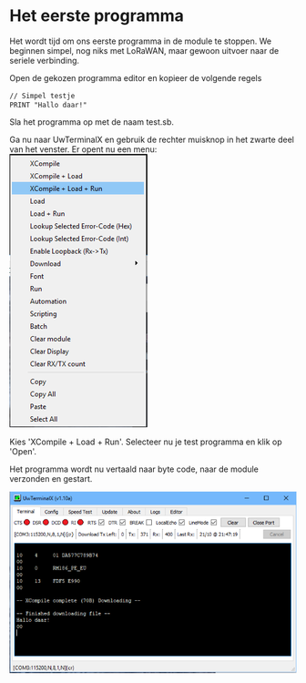 # Het eerste programma
Het wordt tijd om ons eerste programma in de module te stoppen. We beginnen simpel, nog niks met LoRaWAN, maar gewoon uitvoer naar de seriele verbinding.

Open de gekozen programma editor en kopieer de volgende regels
````
// Simpel testje
PRINT "Hallo daar!"
````

Sla het programma op met de naam test.sb.

Ga nu naar UwTerminalX en gebruik de rechter muisknop in het zwarte deel van het venster. Er opent nu een menu:
![](images/menu.png)

Kies 'XCompile + Load + Run'. Selecteer nu je test programma en klik op 'Open'.

Het programma wordt nu vertaald naar byte code, naar de module verzonden en gestart.

![](images/test-run.png)
